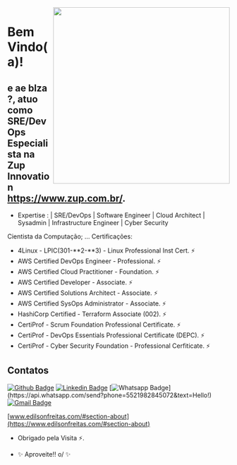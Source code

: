 <img align="right" width="400" height="400" src="https://mir-s3-cdn-cf.behance.net/project_modules/max_1200/0047cf84779337.5d6796bdeaf6c.png">

# Bem Vindo(a)!

## e ae blza ?, atuo como SRE/DevOps Especialista na Zup Innovation https://www.zup.com.br/.
- Expertise : | SRE/DevOps | Software Engineer | Cloud Architect | Sysadmin | Infrastructure Engineer | Cyber Security

Cientista da Computação;
… Certificações:
- 4Linux - LPIC(301-**2-**3) - Linux Professional Inst Cert. ⚡
- AWS Certified DevOps Engineer - Professional. ⚡
- AWS Certified Cloud Practitioner - Foundation. ⚡
- AWS Certified Developer - Associate. ⚡
- AWS Certified Solutions Architect - Associate. ⚡
- AWS Certified SysOps Administrator - Associate. ⚡
- HashiCorp Certified - Terraform Associate (002). ⚡
- CertiProf - Scrum Foundation Professional Certificate. ⚡
- CertiProf - DevOps Essentials Professional Certificate (DEPC). ⚡
- CertiProf - Cyber Security Foundation - Professional Cerfiticate. ⚡


## Contatos 
[![Github Badge](https://img.shields.io/badge/-Github-000?style=flat-square&logo=Github&logoColor=white&link=https://github.com/diillson)](https://github.com/diillson)
[![Linkedin Badge](https://img.shields.io/badge/-LinkedIn-blue?style=flat-square&logo=Linkedin&logoColor=white&link=https://www.linkedin.com/in/edilsonfreiitas)](https://www.linkedin.com/in/edilsonfreiitas)
[![Whatsapp Badge](https://img.shields.io/badge/-Whatsapp-4CA143?style=flat-square&labelColor=4CA143&logo=whatsapp&logoColor=white&link=https://api.whatsapp.com/send?phone=5521982845072&text=Hello!)](https://api.whatsapp.com/send?phone=5521982845072&text=Hello!)
[![Gmail Badge](https://img.shields.io/badge/-Gmail-c14438?style=flat-square&logo=Gmail&logoColor=white&link=mailto:diiilllson@gmail.com)](mailto:diiilllson@gmail.com)

[www.edilsonfreitas.com/#section-about](https://www.edilsonfreitas.com/#section-about)

- Obrigado pela Visita ⚡. 

- ✨ Aproveite!! o/ ✨



<!--
**diillson/diillson** is a ✨ _special_ ✨ repository because its `README.md` (this file) appears on your GitHub profile.

Here are some ideas to get you started:

- 🔭 I’m currently working on ...
- 🌱 I’m currently learning ...
- 👯 I’m looking to collaborate on ...
- 🤔 I’m looking for help with ...
- 💬 Ask me about ...
- 📫 How to reach me: ...
- 😄 Pronouns: ...
- ⚡ Fun fact: ...
-->
